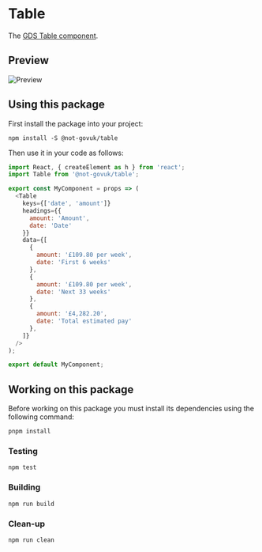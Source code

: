 Table
=====

The [GDS Table component].


Preview
-------

![Preview][Preview]


Using this package
------------------

First install the package into your project:

```shell
npm install -S @not-govuk/table
```

Then use it in your code as follows:

```js
import React, { createElement as h } from 'react';
import Table from '@not-govuk/table';

export const MyComponent = props => (
  <Table
    keys={['date', 'amount']}
    headings={{
      amount: 'Amount',
      date: 'Date'
    }}
    data={[
      {
        amount: '£109.80 per week',
        date: 'First 6 weeks'
      },
      {
        amount: '£109.80 per week',
        date: 'Next 33 weeks'
      },
      {
        amount: '£4,282.20',
        date: 'Total estimated pay'
      },
    ]}
  />
);

export default MyComponent;
```


Working on this package
-----------------------

Before working on this package you must install its dependencies using
the following command:

```shell
pnpm install
```


### Testing

```shell
npm test
```


### Building

```shell
npm run build
```


### Clean-up

```shell
npm run clean
```


[GDS Table component]: https://design-system.service.gov.uk/components/table/
[Preview]: ../../__image_snapshots__/storyshots-itest-ts-image-storyshots-components-table-text-1-snap.png
